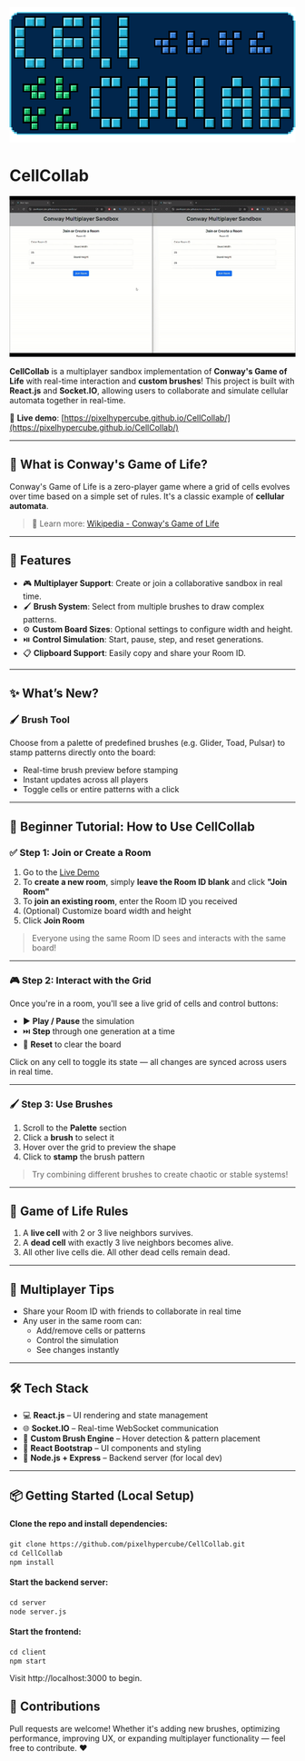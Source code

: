 <img alt="logo" width="600" style="image-rendering: pixelated;" src="./logo.png">

# CellCollab

<img alt="demo" src="./demo.gif"/>

**CellCollab** is a multiplayer sandbox implementation of **Conway's Game of Life** with real-time interaction and **custom brushes**! This project is built with **React.js** and **Socket.IO**, allowing users to collaborate and simulate cellular automata together in real-time.

🔗 **Live demo**: [https://pixelhypercube.github.io/CellCollab/](https://pixelhypercube.github.io/CellCollab/)

---

## 🧠 What is Conway's Game of Life?

Conway's Game of Life is a zero-player game where a grid of cells evolves over time based on a simple set of rules. It's a classic example of **cellular automata**.

> 📖 Learn more: [Wikipedia - Conway's Game of Life](https://en.wikipedia.org/wiki/Conway%27s_Game_of_Life)

---

## 🚀 Features

- 🎮 **Multiplayer Support**: Create or join a collaborative sandbox in real time.
- 🖌️ **Brush System**: Select from multiple brushes to draw complex patterns.
- ⚙️ **Custom Board Sizes**: Optional settings to configure width and height.
- ⏯️ **Control Simulation**: Start, pause, step, and reset generations.
- 📋 **Clipboard Support**: Easily copy and share your Room ID.

---

## ✨ What’s New?

### 🖌️ Brush Tool

Choose from a palette of predefined brushes (e.g. Glider, Toad, Pulsar) to stamp patterns directly onto the board:

- Real-time brush preview before stamping
- Instant updates across all players
- Toggle cells or entire patterns with a click

---

## 🧪 Beginner Tutorial: How to Use CellCollab

### ✅ Step 1: Join or Create a Room

1. Go to the [Live Demo](https://pixelhypercube.github.io/CellCollab/)
2. To **create a new room**, simply **leave the Room ID blank** and click **"Join Room"**
3. To **join an existing room**, enter the Room ID you received
4. (Optional) Customize board width and height
5. Click **Join Room**

> Everyone using the same Room ID sees and interacts with the same board!

---

### 🎮 Step 2: Interact with the Grid

Once you're in a room, you'll see a live grid of cells and control buttons:

- ▶️ **Play / Pause** the simulation
- ⏭️ **Step** through one generation at a time
- 🔄 **Reset** to clear the board

Click on any cell to toggle its state — all changes are synced across users in real time.

---

### 🖌️ Step 3: Use Brushes

1. Scroll to the **Palette** section
2. Click a **brush** to select it
3. Hover over the grid to preview the shape
4. Click to **stamp** the brush pattern

> Try combining different brushes to create chaotic or stable systems!

---

## 📐 Game of Life Rules

1. A **live cell** with 2 or 3 live neighbors survives.
2. A **dead cell** with exactly 3 live neighbors becomes alive.
3. All other live cells die. All other dead cells remain dead.

---

## 👥 Multiplayer Tips

- Share your Room ID with friends to collaborate in real time
- Any user in the same room can:
  - Add/remove cells or patterns
  - Control the simulation
  - See changes instantly

---

## 🛠️ Tech Stack

- 💻 **React.js** – UI rendering and state management
- 🌐 **Socket.IO** – Real-time WebSocket communication
- 🧠 **Custom Brush Engine** – Hover detection & pattern placement
- 🎨 **React Bootstrap** – UI components and styling
- 🧩 **Node.js + Express** – Backend server (for local dev)

---

## 📦 Getting Started (Local Setup)

#### Clone the repo and install dependencies:

```
git clone https://github.com/pixelhypercube/CellCollab.git
cd CellCollab
npm install
```

#### Start the backend server:
```
cd server
node server.js
```

#### Start the frontend:
```
cd client
npm start
```

Visit http://localhost:3000 to begin.

## 🙌 Contributions

Pull requests are welcome! Whether it's adding new brushes, optimizing performance, improving UX, or expanding multiplayer functionality — feel free to contribute. ❤️